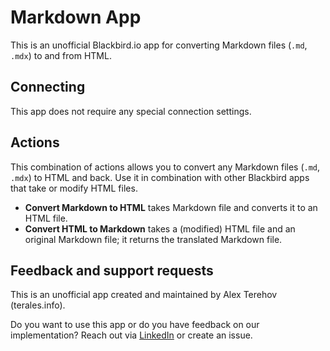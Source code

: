 ﻿# Markdown App

<!-- begin docs -->

This is an unofficial Blackbird.io app for converting Markdown files (`.md`, `.mdx`) to and from HTML.

## Connecting

This app does not require any special connection settings.

## Actions

This combination of actions allows you to convert any Markdown files (`.md`, `.mdx`) to HTML and back. Use it in combination with other Blackbird apps that take or modify HTML files.

- **Convert Markdown to HTML** takes Markdown file and converts it to an HTML file.
- **Convert HTML to Markdown** takes a (modified) HTML file and an original Markdown file; it returns the translated Markdown file.

## Feedback and support requests

This is an unofficial app created and maintained by Alex Terehov (terales.info).

Do you want to use this app or do you have feedback on our implementation? Reach out via [LinkedIn](https://www.linkedin.com/in/terales/) or create an issue.

<!-- end docs -->